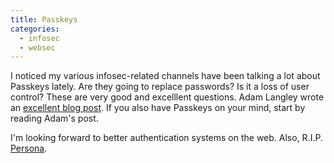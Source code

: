 ```yaml
---
title: Passkeys
categories:
  - infosec
  - websec
---
```

I noticed my various infosec-related channels have been talking a lot about
Passkeys lately. Are they going to replace passwords? Is it a loss of user
control? These are very good and excelllent questions. Adam Langley wrote an
[excellent blog post](https://www.imperialviolet.org/2023/07/23/u2f-to-passkeys.html).
If you also have Passkeys on your mind, start by reading Adam's post.

I'm looking forward to better authentication systems on the web. Also, 
R.I.P. [Persona](https://en.wikipedia.org/wiki/Mozilla_Persona).
